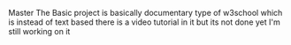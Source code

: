 Master The Basic project is basically documentary type of w3school which is instead of text based there is a video tutorial in it but its not done yet I'm still working on it 

